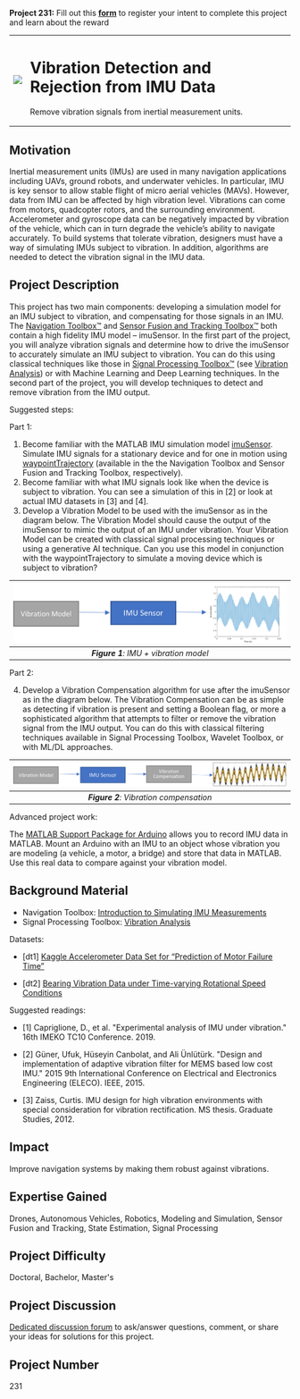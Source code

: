 **Project 231:** Fill out this <strong>[form](https://forms.office.com/Pages/ResponsePage.aspx?id=ETrdmUhDaESb3eUHKx3B5lOTzSa_A6lPqq2LJKzvpM5UMTBZRkc4UTRETjFERVRDWllQRE40OUFSQS4u)</strong> to  register your intent to complete this project and learn about the reward

<table>
<td><img src="https://gist.githubusercontent.com/robertogl/e0115dc303472a9cfd52bbbc8edb7665/raw/vibration.png"  width=500 /></td>
<td><p><h1>Vibration Detection and Rejection from IMU Data</h1></p>
<p>Remove vibration signals from inertial measurement units.</p>
</table>

## Motivation

Inertial measurement units (IMUs) are used in many navigation applications including UAVs, ground robots, and underwater vehicles. In particular, IMU is key sensor to allow stable flight of micro aerial vehicles (MAVs). However, data from IMU can be affected by high vibration level. Vibrations can come from motors, quadcopter rotors, and the surrounding environment. Accelerometer and gyroscope data can be negatively impacted by vibration of the vehicle, which can in turn degrade the vehicle’s ability to navigate accurately. To build systems that tolerate vibration, designers must have a way of simulating IMUs subject to vibration. In addition, algorithms are needed to detect the vibration signal in the IMU data.

## Project Description

 This project has two main components: developing a simulation model for an IMU subject to vibration, and compensating for those signals in an IMU. The [Navigation Toolbox™](https://www.mathworks.com/products/navigation.html) and [Sensor Fusion and Tracking Toolbox™](https://www.mathworks.com/products/sensor-fusion-and-tracking.html) both contain a high fidelity IMU model – imuSensor. In the first part of the project, you will analyze vibration signals and determine how to drive the imuSensor to accurately simulate an IMU subject to vibration. You can do this using classical techniques like those in [Signal Processing Toolbox™](https://www.mathworks.com/products/signal.html) (see [Vibration Analysis](https://www.mathworks.com/help/signal/vibration-analysis.html?s_tid=CRUX_lftnav)) or with Machine Learning and Deep Learning techniques. In the second part of the project, you will develop techniques to detect and remove vibration from the IMU output.

Suggested steps:

Part 1:

1.	Become familiar with the MATLAB IMU simulation model [imuSensor](https://www.mathworks.com/help/nav/ref/imusensor-system-object.html). Simulate IMU signals for a stationary device and for one in motion using [waypointTrajectory](https://www.mathworks.com/help/fusion/ref/waypointtrajectory-system-object.html) (available in the the Navigation Toolbox and Sensor Fusion and Tracking Toolbox, respectively).
2.	Become familiar with what IMU signals look like when the device is subject to vibration. You can see a simulation of this in [2] or look at actual IMU datasets in [3] and [4].
3.	Develop a Vibration Model to be used with the imuSensor as in the diagram below. The Vibration Model should cause the output of the imuSensor to mimic the output of an IMU under vibration. Your Vibration Model can be created with classical signal processing techniques or using a generative AI technique. Can you use this model in conjunction with the waypointTrajectory to simulate a moving device which is subject to vibration?

| ![vibrationModel ](vibrationModel.png) | 
|:--:| 
| ***Figure 1**: IMU + vibration model* |

Part 2:

4.	Develop a Vibration Compensation algorithm for use after the imuSensor as in the diagram below. The Vibration Compensation can be as simple as detecting if vibration is present and setting a Boolean flag, or more a sophisticated algorithm that attempts to filter or remove the vibration signal from the IMU output. You can do this with classical filtering techniques available in Signal Processing Toolbox, Wavelet Toolbox, or with ML/DL approaches.

| ![vibrationCompensation](VibrationCompensation.png) | 
|:--:| 
| ***Figure 2**: Vibration compensation* |

Advanced project work:
 
The [MATLAB Support Package for Arduino](https://www.mathworks.com/matlabcentral/fileexchange/47522-matlab-support-package-for-arduino-hardware) allows you to record IMU data in MATLAB. Mount an Arduino with an IMU to an object whose vibration you are modeling (a vehicle, a motor, a bridge) and store that data in MATLAB. Use this real data to compare against your vibration model.


## Background Material
 
- Navigation Toolbox: [Introduction to Simulating IMU Measurements](https://www.mathworks.com/help/nav/ug/introduction-to-simulating-imu-measurements.html)
- Signal Processing Toolbox: [Vibration Analysis](https://www.mathworks.com/help/signal/vibration-analysis.html?s_tid=CRUX_lftnav) 

Datasets:

- [dt1] [Kaggle Accelerometer Data Set for “Prediction of Motor Failure Time”](https://data.mendeley.com/datasets/v43hmbwxpm/2)

- [dt2] [Bearing Vibration Data under Time-varying Rotational Speed Conditions](https://data.mendeley.com/datasets/v43hmbwxpm/2)

Suggested readings:

- [1]	Capriglione, D., et al. "Experimental analysis of IMU under vibration." 16th IMEKO TC10 Conference. 2019.

- [2]	Güner, Ufuk, Hüseyin Canbolat, and Ali Ünlütürk. "Design and implementation of adaptive vibration filter for MEMS based low cost IMU." 2015 9th International Conference on Electrical and Electronics Engineering (ELECO). IEEE, 2015.

- [3]	Zaiss, Curtis. IMU design for high vibration environments with special consideration for vibration rectification. MS thesis. Graduate Studies, 2012.


## Impact

 Improve navigation systems by making them robust against vibrations.

## Expertise Gained 

Drones, Autonomous Vehicles, Robotics, Modeling and Simulation, Sensor Fusion and Tracking, State Estimation, Signal Processing


## Project Difficulty

Doctoral, Bachelor, Master's

## Project Discussion

[Dedicated discussion forum](https://github.com/mathworks/MathWorks-Excellence-in-Innovation/discussions/65) to ask/answer questions, comment, or share your ideas for solutions for this project.

## Project Number

231
